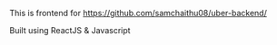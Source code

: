 This is frontend for https://github.com/samchaithu08/uber-backend/

Built using ReactJS & Javascript
